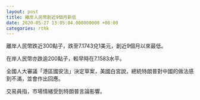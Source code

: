 ```yaml
---
layout: post
title: 離岸人民幣創近9個月新低
date: 2020-05-27 13:05:04.000000000 +08:00
categories: rthk
---
```


離岸人民幣跌近300點子，跌至7.1743兌1美元，創近9個月以來最低。

在岸人民幣亦跌逾200點子，較早時在7.1583水平。

全國人大審議「港區國安法」決定草案，美國白宮說，總統特朗普對中國的做法感到不滿，並會作出回應。

交易員指，市場情緒受到特朗普言論影響。
